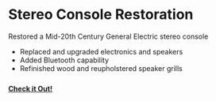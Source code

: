 # Stereo Console Restoration
Restored a Mid-20th Century General Electric stereo console  
* Replaced and upgraded electronics and speakers  
* Added Bluetooth capability  
* Refinished wood and reupholstered speaker grills  

<div style="height:10px;font-size:1px;">&nbsp;</div>

<a href="https://github.com/dan-bernstein/dan-bernstein.github.io/blob/main/assets/BeforeAfterStereo.jpg?raw=true" target="_blank" rel="noopener noreferrer">
    <i class="fa-solid fa-fire"></i> <strong>Check it Out!</strong>
</a>